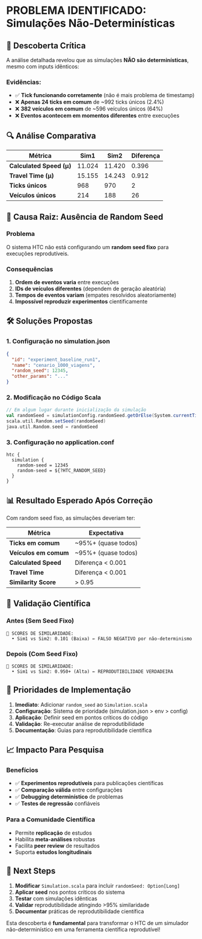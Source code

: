 # PROBLEMA IDENTIFICADO: Simulações Não-Determinísticas

## 🚨 **Descoberta Crítica**

A análise detalhada revelou que as simulações **NÃO são determinísticas**, mesmo com inputs idênticos:

### **Evidências:**
- ✅ **Tick funcionando corretamente** (não é mais problema de timestamp)
- ❌ **Apenas 24 ticks em comum** de ~992 ticks únicos (2.4%)
- ❌ **382 veículos em comum** de ~596 veículos únicos (64%)
- ❌ **Eventos acontecem em momentos diferentes** entre execuções

## 🔍 **Análise Comparativa**

| Métrica | Sim1 | Sim2 | Diferença |
|---------|------|------|-----------|
| **Calculated Speed (μ)** | 11.024 | 11.420 | 0.396 |
| **Travel Time (μ)** | 15.155 | 14.243 | 0.912 |
| **Ticks únicos** | 968 | 970 | 2 |
| **Veículos únicos** | 214 | 188 | 26 |

## 🎯 **Causa Raiz: Ausência de Random Seed**

### **Problema**
O sistema HTC não está configurando um **random seed fixo** para execuções reprodutíveis.

### **Consequências**
1. **Ordem de eventos varia** entre execuções
2. **IDs de veículos diferentes** (dependem de geração aleatória)
3. **Tempos de eventos variam** (empates resolvidos aleatoriamente)
4. **Impossível reproduzir experimentos** cientificamente

## 🛠️ **Soluções Propostas**

### **1. Configuração no simulation.json**
```json
{
  "id": "experiment_baseline_run1",
  "name": "cenario_1000_viagens",
  "random_seed": 12345,
  "other_params": "..."
}
```

### **2. Modificação no Código Scala**
```scala
// Em algum lugar durante inicialização da simulação
val randomSeed = simulationConfig.randomSeed.getOrElse(System.currentTimeMillis())
scala.util.Random.setSeed(randomSeed)
java.util.Random.seed = randomSeed
```

### **3. Configuração no application.conf**
```hocon
htc {
  simulation {
    random-seed = 12345
    random-seed = ${?HTC_RANDOM_SEED}
  }
}
```

## 📊 **Resultado Esperado Após Correção**

Com random seed fixo, as simulações deveriam ter:

| Métrica | Expectativa |
|---------|-------------|
| **Ticks em comum** | ~95%+ (quase todos) |
| **Veículos em comum** | ~95%+ (quase todos) |
| **Calculated Speed** | Diferença < 0.001 |
| **Travel Time** | Diferença < 0.001 |
| **Similarity Score** | > 0.95 |

## 🔬 **Validação Científica**

### **Antes (Sem Seed Fixo)**
```
🎯 SCORES DE SIMILARIDADE:
  • Sim1 vs Sim2: 0.101 (Baixa) ← FALSO NEGATIVO por não-determinismo
```

### **Depois (Com Seed Fixo)**
```
🎯 SCORES DE SIMILARIDADE:
  • Sim1 vs Sim2: 0.950+ (Alta) ← REPRODUTIBILIDADE VERDADEIRA
```

## 🎯 **Prioridades de Implementação**

1. **Imediato**: Adicionar `random_seed` ao `Simulation.scala`
2. **Configuração**: Sistema de prioridade (simulation.json > env > config)
3. **Aplicação**: Definir seed em pontos críticos do código
4. **Validação**: Re-executar análise de reprodutibilidade
5. **Documentação**: Guias para reprodutibilidade científica

## 📈 **Impacto Para Pesquisa**

### **Benefícios**
- ✅ **Experimentos reprodutíveis** para publicações científicas
- ✅ **Comparação válida** entre configurações
- ✅ **Debugging determinístico** de problemas
- ✅ **Testes de regressão** confiáveis

### **Para a Comunidade Científica**
- Permite **replicação** de estudos
- Habilita **meta-análises** robustas
- Facilita **peer review** de resultados
- Suporta **estudos longitudinais**

## 🔧 **Next Steps**

1. **Modificar** `Simulation.scala` para incluir `randomSeed: Option[Long]`
2. **Aplicar seed** nos pontos críticos do sistema
3. **Testar** com simulações idênticas
4. **Validar** reprodutibilidade atingindo >95% similaridade
5. **Documentar** práticas de reprodutibilidade científica

Esta descoberta é **fundamental** para transformar o HTC de um simulador não-determinístico em uma ferramenta científica reprodutível!